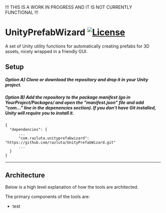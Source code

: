 !!! THIS IS A WORK IN PROGRESS AND IT IS NOT CURRENTLY FUNCTIONAL !!!

# UnityPrefabWizard [![License](https://img.shields.io/badge/License-MIT-lightgrey.svg?style=flat)](http://mit-license.org)
A set of Unity utility functions for automatically creating prefabs for 3D assets, nicely wrapped in a friendly GUI.

## Setup
##### Option A) Clone or download the repository and drop it in your Unity project.
##### Option B) Add the repository to the package manifest (go in YourProject/Packages/ and open the "manifest.json" file and add "com..." line in the depenencies section). If you don't have Git installed, Unity will require you to install it.
```
{
  "dependencies": {
      ...
      "com.razluta.unityprefabwizard": "https://github.com/razluta/UnityPrefabWizard.git"
      ...
  }
}
```
*  *  *  *  *
## Architecture
Below is a high level explanation of how the tools are architected.

The primary components of the tools are:
- test
